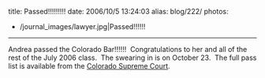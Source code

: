 title: Passed!!!!!!!!!
date: 2006/10/5 13:24:03
alias: blog/222/
photos:
- /journal_images/lawyer.jpg|Passed!!!!!!
---
Andrea passed the Colorado Bar!!!!!!  Congratulations to her and all of the rest of the July 2006 class.  The swearing in is on October 23.  The full pass list is available from the [Colorado Supreme Court](http://www.coloradosupremecourt.com/BLE/results/July2006/Alphabetical%20Pass%20List.pdf).